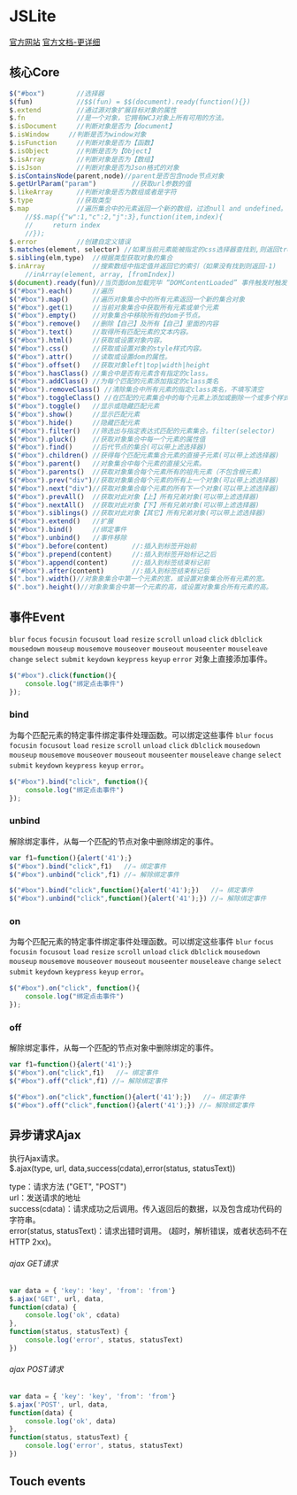 JSLite
======
[官方网站](http://blog.pc175.com/JSLite/)
[官方文档-更详细](http://blog.pc175.com/JSLite/doc/)

## 核心Core
```js
$("#box")        //选择器
$(fun)           //$$(fun) = $$(document).ready(function(){})
$.extend         //通过源对象扩展目标对象的属性
$.fn             //是一个对象，它拥有WCJ对象上所有可用的方法。
$.isDocument     //判断对象是否为【document】
$.isWindow     //判断是否为window对象
$.isFunction     //判断对象是否为【函数】
$.isObject       //判断是否为【Object】
$.isArray        //判断对象是否为【数组】
$.isJson         //判断对象是否为Json格式的对象
$.isContainsNode(parent,node)//parent是否包含node节点对象
$.getUrlParam("param")         //获取url参数的值
$.likeArray      //判断对象是否为数组或者是字符
$.type           //获取类型
$.map            //遍历集合中的元素返回一个新的数组，过滤null and undefined。
    //$$.map({"w":1,"c":2,"j":3},function(item,index){
    //     return index
    //}); 
$.error          //创建自定义错误
$.matches(element, selector) //如果当前元素能被指定的css选择器查找到,则返回true,否则返回false.
$.sibling(elm,type)  //根据类型获取对象的集合
$.inArray            //搜索数组中指定值并返回它的索引（如果没有找到则返回-1)
    //inArray(element, array, [fromIndex])
$(document).ready(fun)//当页面dom加载完毕 “DOMContentLoaded” 事件触发时触发
$("#box").each()     //遍历
$("#box").map()      //遍历对象集合中的所有元素返回一个新的集合对象
$("#box").get(1)     //当前对象集合中获取所有元素或单个元素
$("#box").empty()    //对象集合中移除所有的dom子节点。
$("#box").remove()   //删除【自己】及所有【自己】里面的内容
$("#box").text()     //取得所有匹配元素的文本内容。
$("#box").html()     //获取或设置对象内容。
$("#box").css()      //获取或设置对象的style样式内容。
$("#box").attr()     //读取或设置dom的属性。
$("#box").offset()   //获取对象left|top|width|height
$("#box").hasClass() //集合中是否有元素含有指定的class。
$("#box").addClass() //为每个匹配的元素添加指定的class类名
$("#box").removeClass() //清除集合中所有元素的指定class类名，不填写清空
$("#box").toggleClass() //在匹配的元素集合中的每个元素上添加或删除一个或多个样式类
$("#box").toggle()   //显示或隐藏匹配元素
$("#box").show()     //显示匹配元素
$("#box").hide()     //隐藏匹配元素
$("#box").filter()   //筛选出与指定表达式匹配的元素集合。filter(selector) 
$("#box").pluck()    //获取对象集合中每一个元素的属性值
$("#box").find()     //后代节点的集合(可以带上滤选择器)
$("#box").children() //获得每个匹配元素集合元素的直接子元素(可以带上滤选择器)
$("#box").parent()   //对象集合中每个元素的直接父元素。
$("#box").parents()  //获取对象集合每个元素所有的祖先元素（不包含根元素）
$("#box").prev("div")//获取对象集合每个元素的所有上一个对象(可以带上滤选择器)
$("#box").next("div")//获取对象集合每个元素的所有下一个对象(可以带上滤选择器)
$("#box").prevAll()  //获取对此对象【上】所有兄弟对象(可以带上滤选择器)
$("#box").nextAll()  //获取对此对象【下】所有兄弟对象(可以带上滤选择器)
$("#box").siblings() //获取对此对象【其它】所有兄弟对象(可以带上滤选择器)
$("#box").extend()   //扩展
$("#box").bind()     //绑定事件
$("#box").unbind()   //事件移除
$("#box").before(content)      //:插入到标签开始前
$("#box").prepend(content)     //:插入到标签开始标记之后
$("#box").append(content)      //:插入到标签结束标记前
$("#box").after(content)       //:插入到标签结束标记后
$(".box").width()//对象象集合中第一个元素的宽，或设置对象集合所有元素的宽。
$(".box").height()//对象象集合中第一个元素的高，或设置对象集合所有元素的高。
```


## 事件Event
`blur` `focus` `focusin` `focusout` `load` `resize` `scroll` `unload` `click` `dblclick` `mousedown` `mouseup` `mousemove` `mouseover` `mouseout` `mouseenter` `mouseleave` `change` `select` `submit` `keydown` `keypress` `keyup` `error` 对象上直接添加事件。

```js
$("#box").click(function(){
    console.log("绑定点击事件")
});
```


### bind
为每个匹配元素的特定事件绑定事件处理函数。可以绑定这些事件 `blur` `focus` `focusin` `focusout` `load` `resize` `scroll` `unload` `click` `dblclick` `mousedown` `mouseup` `mousemove` `mouseover` `mouseout` `mouseenter` `mouseleave` `change` `select` `submit` `keydown` `keypress` `keyup` `error`。

```js
$("#box").bind("click", function(){
    console.log("绑定点击事件")
});
```

### unbind
解除绑定事件，从每一个匹配的节点对象中删除绑定的事件。

```js
var f1=function(){alert('41');}
$("#box").bind("click",f1)   //⇒ 绑定事件
$("#box").unbind("click",f1) //⇒ 解除绑定事件

$("#box").bind("click",function(){alert('41');})   //⇒ 绑定事件
$("#box").unbind("click",function(){alert('41');}) //⇒ 解除绑定事件
```

### on
为每个匹配元素的特定事件绑定事件处理函数。可以绑定这些事件 `blur` `focus` `focusin` `focusout` `load` `resize` `scroll` `unload` `click` `dblclick` `mousedown` `mouseup` `mousemove` `mouseover` `mouseout` `mouseenter` `mouseleave` `change` `select` `submit` `keydown` `keypress` `keyup` `error`。

```js
$("#box").on("click", function(){
    console.log("绑定点击事件")
});
```

### off
解除绑定事件，从每一个匹配的节点对象中删除绑定的事件。

```js
var f1=function(){alert('41');}
$("#box").on("click",f1)   //⇒ 绑定事件
$("#box").off("click",f1) //⇒ 解除绑定事件

$("#box").on("click",function(){alert('41');})   //⇒ 绑定事件
$("#box").off("click",function(){alert('41');}) //⇒ 解除绑定事件
```


## 异步请求Ajax
执行Ajax请求。<br>
$.ajax(type, url, data,success(cdata),error(status, statusText))

type：请求方法 ("GET", "POST")<br>
url：发送请求的地址<br>
success(cdata)：请求成功之后调用。传入返回后的数据，以及包含成功代码的字符串。<br>
error(status, statusText)：请求出错时调用。 (超时，解析错误，或者状态码不在HTTP 2xx)。

###### ajax GET请求

```js
var data = { 'key': 'key', 'from': 'from'}
$.ajax('GET', url, data,
function(cdata) {
    console.log('ok', cdata)
},
function(status, statusText) {
    console.log('error', status, statusText)
})
```

###### ajax POST请求

```js
var data = { 'key': 'key', 'from': 'from'}
$.ajax('POST', url, data,
function(data) {
    console.log('ok', data)
},
function(status, statusText) {
    console.log('error', status, statusText)
})
```


## Touch events